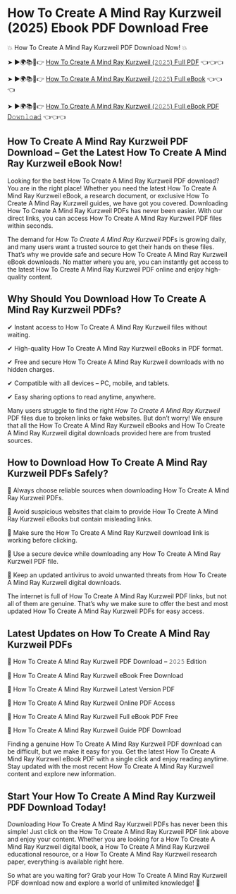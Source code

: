 # How To Create A Mind Ray Kurzweil (2025) Ebook PDF Download Free

💥 How To Create A Mind Ray Kurzweil PDF Download Now! 💥

➤ ►🌍📚📱👉 [How To Create A Mind Ray Kurzweil (𝟸𝟶𝟸𝟻) F𝚞ll PDF](https://getpdf.xyz/how-to-create-a-mind-ray-kurzweil) 👈👈👈


➤ ►🌍📚📱👉 [How To Create A Mind Ray Kurzweil (𝟸𝟶𝟸𝟻) F𝚞ll eBook](https://getpdf.xyz/how-to-create-a-mind-ray-kurzweil) 👈👈👈


➤ ►🌍📚📱👉 [How To Create A Mind Ray Kurzweil (𝟸𝟶𝟸𝟻) F𝚞ll eBook PDF D𝚘𝚠𝚗𝚕𝚘a𝚍](https://getpdf.xyz/how-to-create-a-mind-ray-kurzweil) 👈👈👈


## How To Create A Mind Ray Kurzweil PDF Download – Get the Latest How To Create A Mind Ray Kurzweil eBook Now!

Looking for the best How To Create A Mind Ray Kurzweil PDF download? You are in the right place! Whether you need the latest How To Create A Mind Ray Kurzweil eBook, a research document, or exclusive How To Create A Mind Ray Kurzweil guides, we have got you covered. Downloading How To Create A Mind Ray Kurzweil PDFs has never been easier. With our direct links, you can access How To Create A Mind Ray Kurzweil PDF files within seconds.

The demand for *How To Create A Mind Ray Kurzweil* PDFs is growing daily, and many users want a trusted source to get their hands on these files. That’s why we provide safe and secure How To Create A Mind Ray Kurzweil eBook downloads. No matter where you are, you can instantly get access to the latest How To Create A Mind Ray Kurzweil PDF online and enjoy high-quality content.

## Why Should You Download How To Create A Mind Ray Kurzweil PDFs?

✔ Instant access to How To Create A Mind Ray Kurzweil files without waiting.

✔ High-quality How To Create A Mind Ray Kurzweil eBooks in PDF format.

✔ Free and secure How To Create A Mind Ray Kurzweil downloads with no hidden charges.

✔ Compatible with all devices – PC, mobile, and tablets.

✔ Easy sharing options to read anytime, anywhere.

Many users struggle to find the right *How To Create A Mind Ray Kurzweil* PDF files due to broken links or fake websites. But don’t worry! We ensure that all the How To Create A Mind Ray Kurzweil eBooks and How To Create A Mind Ray Kurzweil digital downloads provided here are from trusted sources.

## How to Download How To Create A Mind Ray Kurzweil PDFs Safely?

📌 Always choose reliable sources when downloading How To Create A Mind Ray Kurzweil PDFs.

📌 Avoid suspicious websites that claim to provide How To Create A Mind Ray Kurzweil eBooks but contain misleading links.

📌 Make sure the How To Create A Mind Ray Kurzweil download link is working before clicking.

📌 Use a secure device while downloading any How To Create A Mind Ray Kurzweil PDF file.

📌 Keep an updated antivirus to avoid unwanted threats from How To Create A Mind Ray Kurzweil digital downloads.

The internet is full of How To Create A Mind Ray Kurzweil PDF links, but not all of them are genuine. That’s why we make sure to offer the best and most updated How To Create A Mind Ray Kurzweil PDFs for easy access.

## Latest Updates on How To Create A Mind Ray Kurzweil PDFs

🔹 How To Create A Mind Ray Kurzweil PDF Download – 𝟸𝟶𝟸𝟻 Edition

🔹 How To Create A Mind Ray Kurzweil eBook Free Download

🔹 How To Create A Mind Ray Kurzweil Latest Version PDF

🔹 How To Create A Mind Ray Kurzweil Online PDF Access

🔹 How To Create A Mind Ray Kurzweil Full eBook PDF Free

🔹 How To Create A Mind Ray Kurzweil Guide PDF Download

Finding a genuine How To Create A Mind Ray Kurzweil PDF download can be difficult, but we make it easy for you. Get the latest How To Create A Mind Ray Kurzweil eBook PDF with a single click and enjoy reading anytime. Stay updated with the most recent How To Create A Mind Ray Kurzweil content and explore new information.

## Start Your How To Create A Mind Ray Kurzweil PDF Download Today!

Downloading How To Create A Mind Ray Kurzweil PDFs has never been this simple! Just click on the How To Create A Mind Ray Kurzweil PDF link above and enjoy your content. Whether you are looking for a How To Create A Mind Ray Kurzweil digital book, a How To Create A Mind Ray Kurzweil educational resource, or a How To Create A Mind Ray Kurzweil research paper, everything is available right here.

So what are you waiting for? Grab your How To Create A Mind Ray Kurzweil PDF download now and explore a world of unlimited knowledge! 🚀